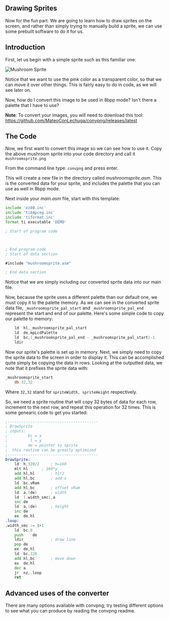 ## Drawing Sprites

Now for the fun part. We are going to learn how to draw sprites on the screen, and rather than simply trying to manually build a sprite, we can use some prebuilt software to do it for us.

## Introduction

First, let us begin with a simple sprite such as this familiar one:

![Mushroom Sprite](https://github.com/CE-Programming/documentation/appendix/mushroomsprite.png "+1 life!")

Notice that we want to use the pink color as a transparent color, so that we can move it over other things. This is fairly easy to do in code, as we will see later on.

Now, how do I convert this image to be used in 8bpp mode? Isn't there a palette that I have to use?

**Note**: To convert your images, you will need to download this tool: https://github.com/MateoConLechuga/convpng/releases/latest

## The Code

Now, we first want to convert this image so we can see how to use it. Copy the above mushroom sprite into your code directory and call it `mushroomsprite.png`

From the command line type: `convpng` and press enter.

This will create a new file in the directory called *mushroomsprite.asm*. This is the converted data for your sprite, and includes the palette that you can use as well in 8bpp mode.

Next inside your *main.asm* file, start with this template:

```asm
include 'ez80.inc'
include 'ti84pceg.inc'
include 'tiformat.inc'
format ti executable 'DEMO'

; Start of program code



; End program code
; Start of data section

#include "mushroomsprite.asm"

; End data section
```

Notice that we are simply including our converted sprite data into our main file.

Now, because the sprite uses a different palette than our default one, we must copy it to the palette memory. As we can see in the converted sprite data file, `_mushroomsprite_pal_start` and `_mushroomsprite_pal_end` represent the start and end of our palette. Here's some simple code to copy our palette to memory:

```asm
	ld	hl,_mushroomsprite_pal_start
	ld	de,mpLcdPalette
	ld	bc,(_mushroomsprite_pal_end - _mushroomsprite_pal_start)-1
	ldir
```

Now our sprite's palette is set up in memory. Next, we simply need to copy the sprite data to the screen in order to display it. This can be accomplished quite simply be copying the data in rows. Looking at the outputted data, we note that it prefixes the sprite data with:

```asm
_mushroomsprite_start
	db 32,32
```
Where `32,32` stand for `spriteWidth, spriteHeight` respectively.

So, we need a sprite routine that will copy 32 bytes of data for each row, increment to the next row, and repeat this operation for 32 times. This is some genearic code to get you started:

```asm
;----------------------------------------
; DrawSprite
; inputs:
;         bc = x
;          l = y
;         de = pointer to sprite
;  this routine can be greatly optimized
;----------------------------------------
DrawSprite:
	ld	h,320/2		; h=160
	mlt	hl		; 160*y
	add	hl,hl		; hl*2
	add	hl,bc		; add x
	ld	bc,vRam
	add	hl,bc		; offset vRam
	ld	a,(de)		; width
	ld	(.width_smc),a
	inc	de
	ld	a,(de)		; height
	inc	de
	ex	de,hl
.loop:
.width_smc := $+1
	ld	bc,0
	push	de
	ldir			; draw line
	pop	de
	ex	de,hl
	ld	bc,320
	add	hl,bc		; move down
	ex	de,hl
	dec	a
	jr	nz,.loop
	ret
```

## Advanced uses of the converter

There are many options available with convpng; try testing different options to see what you can produce by reading the convpng readme.
